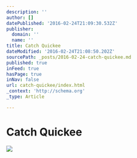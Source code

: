 ```yaml
---
description: ''
author: []
datePublished: '2016-02-24T21:09:30.532Z'
publisher:
  domain: ''
  name: ''
title: Catch Quickee
dateModified: '2016-02-24T21:08:50.202Z'
sourcePath: _posts/2016-02-24-catch-quickee.md
published: true
inFeed: true
hasPage: true
inNav: false
url: catch-quickee/index.html
_context: 'http://schema.org'
_type: Article

---
```

# Catch Quickee
![](https://the-grid-user-content.s3-us-west-2.amazonaws.com/781a58b2-547a-4250-9193-f0c3379ce43f.png)